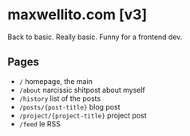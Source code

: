 # maxwellito.com [v3]

Back to basic. Really basic. Funny for a frontend dev.

## Pages

- `/` homepage, the main
- `/about` narcissic shitpost about myself
- `/history` list of the posts
- `/posts/{post-title}` blog post
- `/project/{project-title}` project post
- `/feed` le RSS
